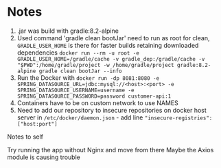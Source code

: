 # Notes

1. .jar was build with gradle:8.2-alpine
2. Used command 'gradle clean bootJar' need to run as root for clean, ```GRADLE_USER_HOME``` is there for faster builds retaining downloaded dependencies
 ```docker run --rm -u root -e GRADLE_USER_HOME=/gradle/cache -v gradle_dep:/gradle/cache -v "$PWD":/home/gradle/project -w /home/gradle/project gradle:8.2-alpine gradle clean bootJar --info```
3. Run the Docker with ```docker run -dp 8081:8080 -e SPRING_DATASOURCE_URL=jdbc:mysql://<host>:<port> -e SPRING_DATASOURCE_USERNAME=username -e SPRING_DATASOURCE_PASSWORD=password customer-api:1```
4. Containers have to be on custom network to use NAMES
5. Need to add our repository to insecure repositories on docker host server in ```/etc/docker/daemon.json``` - add line ```"insecure-registries":["host:port"]```


Notes to self

Try running the app without Nginx and move from there
Maybe the Axios module is causing trouble